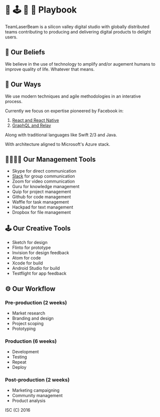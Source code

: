 # 🔫 🕹 📖 🙌 Playbook 

TeamLaserBeam is a silicon valley digital studio with globally distributed teams contributing to producing and delivering digital products to delight users.

## 🙏 Our Beliefs

We believe in the use of technology to amplify and/or augement humans to improve quality of life. Whatever that means.

## 💯 Our Ways

We use modern techniques and agile methodologies in an interative process.

Currently we focus on expertise pioneered by Facebook in:

1. [React and React Native](React.md)
2. [GraphQL and Relay](GraphQL.md)

Along with traditional languages like Swift 2/3 and Java.

With architecture aligned to Microsoft's Azure stack.

## 👨‍👩‍👦‍👦 Our Management Tools

- Skype for direct communication
- [Slack](Slack.md) for group communication
- Zoom for video communication
- Guru for knowledge management
- Quip for project management
- Github for code management
- Waffle for task management
- Hackpad for text management
- Dropbox for file management

## 🕹 Our Creative Tools

- Sketch for design
- Flinto for prototype
- Invision for design feedback
- Atom for code
- Xcode for build
- Android Studio for build
- Testflight for app feedback

## ⚙️ Our Workflow

### Pre-production (2 weeks)

- Market research
- Branding and design
- Project scoping
- Prototyping

### Production (6 weeks)

- Development
- Testing
- Repeat
- Deploy

### Post-production (2 weeks)
- Marketing campaigning
- Community management
- Product analysis

ISC (C) 2016